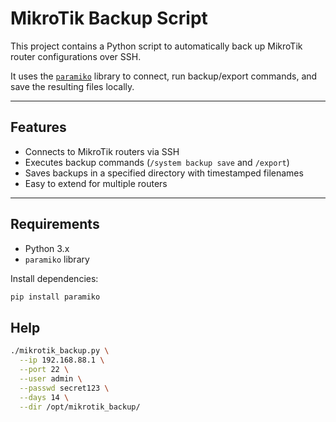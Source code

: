 # MikroTik Backup Script

This project contains a Python script to automatically back up MikroTik router configurations over SSH.

It uses the [`paramiko`](https://www.paramiko.org/) library to connect, run backup/export commands, and save the resulting files locally.

---

## Features

- Connects to MikroTik routers via SSH
- Executes backup commands (`/system backup save` and `/export`)
- Saves backups in a specified directory with timestamped filenames
- Easy to extend for multiple routers

---

## Requirements

- Python 3.x
- `paramiko` library

Install dependencies:

```bash
pip install paramiko
```

## Help
```bash
./mikrotik_backup.py \
  --ip 192.168.88.1 \
  --port 22 \
  --user admin \
  --passwd secret123 \
  --days 14 \
  --dir /opt/mikrotik_backup/
```
